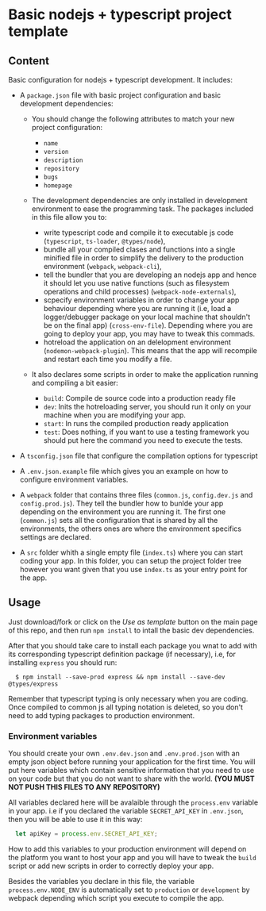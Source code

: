 # Basic nodejs + typescript project template

## Content
Basic configuration for nodejs + typescript development. It includes:

* A `package.json` file with basic project configuration and basic development dependencies:
    
    * You should change the following attributes to match your new project configuration:
        
        * `name`
        * `version`
        * `description`
        * `repository`
        * `bugs`
        * `homepage`
        
     * The development dependencies are only installed in development environment to ease the programming task. The packages included in this file allow you to:
     
        * write typescript code and compile it to executable js code (`typescript`, `ts-loader`, `@types/node`),
        * bundle all your compiled clases and functions into a single minified file in order to simplify the delivery to the production environment (`webpack`, `webpack-cli`),
        * tell the bundler that you are developing an nodejs app and hence it should let you use native functions (such as filesystem operations and child processes) (`webpack-node-externals`),
        * scpecify environment variables in order to change your app behaviour depending where you are running it (i.e, load a logger/debugger package on your local machine that shouldn't be on the final app) (`cross-env-file`). Depending where you are going to deploy your app, you may have to tweak this commads.
        * hotreload the application on an delelopment environment (`nodemon-webpack-plugin`). This means that the app will recompile and restart each time you modify a file.
    
    * It also declares some scripts in order to make the application running and compiling a bit easier:
        
        * `build`: Compile de source code into a production ready file
        * `dev`: Inits the hotreloading server, you should run it only on your machine when you are modifying your app.
        * `start`: In runs the compiled production ready application
        * `test`: Does nothing, if you want to use a testing framework you should put here the command you need to execute the tests.

* A `tsconfig.json` file that configure the compilation options for typescript

* A `.env.json.example` file which gives you an example on how to configure environment variables.

* A `webpack` folder that contains three files (`common.js`, `config.dev.js` and `config.prod.js`). They tell the bundler how to bunlde your app depending on the environment you are running it. The first one (`common.js`) sets all the configuration that is shared by all the environments, the others ones are where the environment specifics settings are declared.

* A `src` folder whith a single empty file (`index.ts`) where you can start coding your app. In this folder, you can setup the project folder tree however you want given that you use `index.ts` as your entry point for the app.
## Usage

Just download/fork or click on the *Use as template* button on the main page of this repo, and then run `npm install` to intall the basic dev dependencies. 

After that you should take care to install each package you wnat to add with its corresponding typescript definition package (if necessary), i.e, for installing `express` you should run:

  ```shell
    $ npm install --save-prod express && npm install --save-dev @types/express
  ```
  
Remember that typescript typing is only necessary when you are coding. Once compiled to common js all typing notation is deleted, so you don't need to add typing packages to production environment.

### Environment variables
You should create your own `.env.dev.json` and `.env.prod.json` with an empty json object before running your application for the first time. You will put here variables which contain sensitive information that you need to use on your code but that you do not want to share with the world. **(YOU MUST NOT PUSH THIS FILES TO ANY REPOSITORY)**

All variables declared here will be avalaible through the `process.env` variable in your app. i.e if you declared the variable `SECRET_API_KEY` in `.env.json`, then you will be able to use it in this way:

  ```javascript
    let apiKey = process.env.SECRET_API_KEY;
  ```
How to add this variables to your production environment will depend on the platform you want to host your app and you will have to tweak the `build` script or add new scripts in order to correctly deploy your app.

Besides the variables you declare in this file, the variable  `process.env.NODE_ENV` is automatically set to `production` or `development`  by webpack depending which script you execute to compile the app.


